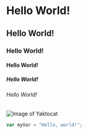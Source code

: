 # Hello World!
## Hello World!
### Hello World!
#### Hello World!
##### Hello World!
###### Hello World!

![Image of Yaktocat](https://octodex.github.com/images/yaktocat.png)

``` javascript
var myVar = "Hello, world!";
```

